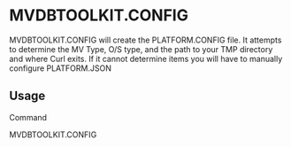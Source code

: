 # MVDBTOOLKIT.CONFIG

MVDBTOOLKIT.CONFIG will create the PLATFORM.CONFIG file.  It attempts to determine the MV Type, O/S type, and the path to your TMP directory and where Curl exits.  If it cannot determine items you will have to manually configure PLATFORM.JSON  

## Usage

Command

MVDBTOOLKIT.CONFIG


</PageFooter>


